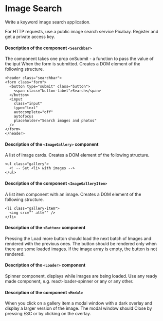 # Image Search

Write a keyword image search application. 

For HTTP requests, use a public image search service Pixabay. Register and get a private access key.

#### Description of the component `<Searchbar>`

The component takes one prop onSubmit - a function to pass the value of the iput When the form is submitted. Creates a DOM element of the following structure.

  ```
  <header class="searchbar">
  <form class="form">
    <button type="submit" class="button">
      <span class="button-label">Search</span>
    </button>
    <input
      class="input"
      type="text"
      autocomplete="off"
      autofocus
      placeholder="Search images and photos"
    />
  </form>
  </header>
  ```

#### Description of the `<ImageGallery>` component

A list of image cards. Creates a DOM element of the following structure.
```
<ul class="gallery">
  <! -- Set <li> with images -->
</ul>
```

#### Description of the component `<ImageGalleryItem>`

A list item component with an image. Creates a DOM element of the following structure.
```
<li class="gallery-item">
  <img src="" alt="" />
</li>
```

#### Description of the `<Button>` component

Pressing the Load more button should load the next batch of Images and rendered with the previous ones. The button should be rendered only when there are some loaded images. If the image array is empty, the button is not rendered.

#### Description of the `<Loader>` component

Spinner component, displays while images are being loaded. Use any ready made component, e.g. react-loader-spinner or any or any other.

#### Description of the component `<Modal>`

When you click on a gallery item a modal window with a dark overlay and display a larger version of the image. The modal window should Close by pressing ESC or by clicking on the overlay.
